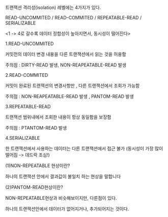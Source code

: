 트랜잭션 격리성(isolation) 레벨에는 4가지가 있다.

READ-UNCOMMITED / READ-COMMITED / REPEATABLE-READ / SERIALIZABLE

 

<1 -> 4로 갈수록 데이터 정합성이 높아지면서, 동시성이 떨어진다>

 

1.READ-UNCOMMITED

커밋전의 데이터 변경 내용을 다른 트랜잭션에서 읽는 것을 허용함

주의점 : DIRTY-READ 발생, NON-REAPEATABLE-READ 발생

 

2.READ-COMMITED

커밋이 완료된 트랜잭션의 변경사항만 , 다른 트랜잭션에서 조회가 가능함

주의점 : NON-REAPEATABLE-READ 발생 , PANTOM-READ 발생

 

3.REPEATABLE-READ

트랜잭션 범위내에서 조회한 내용이 항상 동일함을 보장함

주의점 : PTANTOM-READ 발생

 

4.SERIALIZABLE

한 트랜잭션에서 사용하는 데이터는 다른 트랜잭션에서 접근 불가 (동시성이 가장 많이 떨어짐 -> 데드락 조심!)

(1)NON-REPEATABLE 현상이란?

하나의 트랜잭션 안에서 결과값이 불일치 하는 현상을 말합니다

(2)PANTOM-READ현상이란?

NON-REPEATABLE현상과 비슷해보이지만, 다른점이 있다.

하나의  트랜잭션안에서 데이터가 없어지거나, 추가되어지는 것이다.
